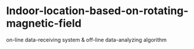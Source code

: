# Indoor-location-based-on-rotating-magnetic-field
on-line data-receiving system &amp; off-line data-analyzing algorithm
